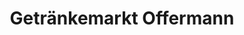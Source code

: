 ---
title: "Getränkemarkt Offermann"
url: /wipperfuerth/getraenkemarkt-offermann/
shop: Supermarkt
---
